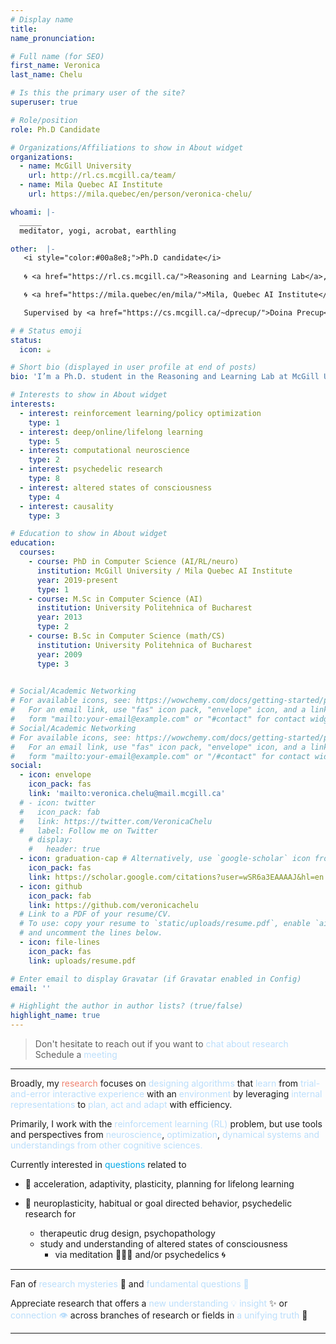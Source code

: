 ```yaml
---
# Display name
title: 
name_pronunciation: 

# Full name (for SEO)
first_name: Veronica
last_name: Chelu

# Is this the primary user of the site?
superuser: true

# Role/position
role: Ph.D Candidate 

# Organizations/Affiliations to show in About widget
organizations:
  - name: McGill University 
    url: http://rl.cs.mcgill.ca/team/
  - name: Mila Quebec AI Institute
    url: https://mila.quebec/en/person/veronica-chelu/

whoami: |-
  _____
  meditator, yogi, acrobat, earthling

other:  |-
   <i style="color:#00a8e8;">Ph.D candidate</i>
   
   🌀 <a href="https://rl.cs.mcgill.ca/">Reasoning and Learning Lab</a>, <a href="https://www.cs.mcgill.ca/">McGill University, School of Computer Science</a> 

   🌀 <a href="https://mila.quebec/en/mila/">Mila, Quebec AI Institute</a>

   Supervised by <a href="https://cs.mcgill.ca/~dprecup/">Doina Precup</a>. 

# # Status emoji
status:
  icon: ☕️

# Short bio (displayed in user profile at end of posts)
bio: 'I’m a Ph.D. student in the Reasoning and Learning Lab at McGill University and Mila, Montreal.' 

# Interests to show in About widget
interests: 
  - interest: reinforcement learning/policy optimization
    type: 1
  - interest: deep/online/lifelong learning
    type: 5
  - interest: computational neuroscience
    type: 2
  - interest: psychedelic research
    type: 8
  - interest: altered states of consciousness
    type: 4
  - interest: causality
    type: 3

# Education to show in About widget
education:
  courses:
    - course: PhD in Computer Science (AI/RL/neuro)
      institution: McGill University / Mila Quebec AI Institute
      year: 2019-present
      type: 1
    - course: M.Sc in Computer Science (AI)
      institution: University Politehnica of Bucharest
      year: 2013
      type: 2
    - course: B.Sc in Computer Science (math/CS)
      institution: University Politehnica of Bucharest
      year: 2009
      type: 3
 

# Social/Academic Networking
# For available icons, see: https://wowchemy.com/docs/getting-started/page-builder/#icons
#   For an email link, use "fas" icon pack, "envelope" icon, and a link in the
#   form "mailto:your-email@example.com" or "#contact" for contact widget.
# Social/Academic Networking
# For available icons, see: https://wowchemy.com/docs/getting-started/page-builder/#icons
#   For an email link, use "fas" icon pack, "envelope" icon, and a link in the
#   form "mailto:your-email@example.com" or "/#contact" for contact widget.
social:
  - icon: envelope
    icon_pack: fas
    link: 'mailto:veronica.chelu@mail.mcgill.ca'
  # - icon: twitter
  #   icon_pack: fab
  #   link: https://twitter.com/VeronicaChelu
  #   label: Follow me on Twitter
    # display:
    #   header: true
  - icon: graduation-cap # Alternatively, use `google-scholar` icon from `ai` icon pack
    icon_pack: fas
    link: https://scholar.google.com/citations?user=wSR6a3EAAAAJ&hl=en
  - icon: github
    icon_pack: fab
    link: https://github.com/veronicachelu
  # Link to a PDF of your resume/CV.
  # To use: copy your resume to `static/uploads/resume.pdf`, enable `ai` icons in `params.yaml`,
  # and uncomment the lines below.
  - icon: file-lines
    icon_pack: fas
    link: uploads/resume.pdf

# Enter email to display Gravatar (if Gravatar enabled in Config)
email: ''

# Highlight the author in author lists? (true/false)
highlight_name: true
---
```

>Don't hesitate to reach out if you want to <span style="color:#bbdefb;">chat about research   </span>
<i class="fas fa-angle-double-right" style="color: #00a8e8;"></i> <i class="fas fa-angle-double-right" style="color: #00a8e8;"></i> <i class="fas fa-angle-double-right" style="color: #00a8e8;"></i>    Schedule a <span style="color:#bbdefb;">meeting</span> <a href="https://calendly.com/veronica-chelu" style="text-decoration: none"><i class="fas fa-thin fa-calendar-days" style="color: #00a8e8;"></i></a>
_________________________________________________________________



Broadly, my <span style="color:#EF8371;">research</span> focuses on <span style="color:#bbdefb;">designing algorithms</span> that <span style="color:#bbdefb;">learn</span> from <span style="color:#bbdefb;">trial-and-error</span> <span style="color:#bbdefb;">interactive experience</span> with an <span style="color:#bbdefb;">environment</span> by leveraging <span style="color:#bbdefb;">internal representations</span> to <span style="color:#bbdefb;">plan, act and adapt</span> with efficiency.

Primarily, I work with the <span style="color:#bbdefb;">reinforcement learning (RL)</span> problem, but use tools and perspectives from <span style="color:#bbdefb;">neuroscience</span>, <span style="color:#bbdefb;">optimization</span>, <span style="color:#bbdefb;">dynamical systems</spani> and understandings from other <span style="color:#bbdefb;">cognitive sciences</span>.


Currently interested in <span style="color:#00a8e8;">questions</span> related to

  * 🤖 acceleration, adaptivity, plasticity, planning for lifelong learning

  * 🧠 neuroplasticity, habitual or goal directed behavior, psychedelic research for
    * therapeutic drug design, psychopathology
    * study and understanding of altered states of consciousness
      * via meditation 🧘🏼‍♀️ and/or psychedelics 🌀

_________________________________________________________________

Fan of <span style="color:#bbdefb;">research mysteries</span> 🔮 and <span style="color:#bbdefb;">fundamental questions 🦄</span>

Appreciate research that offers a <span style="color:#bbdefb;">new understanding 💡</span> <span style="color:#bbdefb;">insight</span> ✨ or <span style="color:#bbdefb;">connection 👁️ </span> across branches of research or fields in <span style="color:#bbdefb;">a unifying truth</span> 🤯


_________________________________________________________________


<!-- {style="text-align: justify;"} -->
